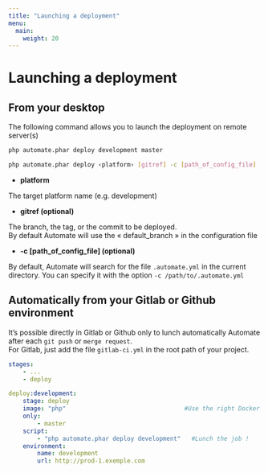 ```yaml
---
title: "Launching a deployment"
menu:
  main:
    weight: 20
---
```

# Launching a deployment

## From your desktop

The following command allows you to launch the deployment on remote server(s)

~~~~bash
php automate.phar deploy development master
~~~~

~~~~bash
php automate.phar deploy ‹platform› [gitref] -c [path_of_config_file]
~~~~

* **platform**

The target platform name (e.g. development)

* **gitref (optional)**

The branch, the tag, or the commit to be deployed.    
By default Automate will use the « default_branch » in the configuration file

* **-c [path_of_config_file] (optional)**

By default, Automate will search for the file ```.automate.yml``` in the current directory. You can specify it with the option ```-c /path/to/.automate.yml```

## Automatically from your Gitlab or Github environment

It’s possible directly in Gitlab or Github only to lunch automatically Automate after each ```git push``` or ```merge request```.    
For Gitlab, just add the file ```gitlab-ci.yml``` in the root path of your project.

~~~~yaml
stages:
    - ...
    - deploy

deploy:development:
    stage: deploy
    image: "php"                                 #Use the right Docker container image you need
    only:
        - master
    script:
        - "php automate.phar deploy development"   #Lunch the job !
    environment:
        name: development
        url: http://prod-1.exemple.com
~~~~